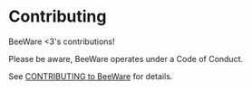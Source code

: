# Contributing

BeeWare <3's contributions!

Please be aware, BeeWare operates under a Code of Conduct.

See [CONTRIBUTING to BeeWare](http://BeeWare.org/contributing) for details.

